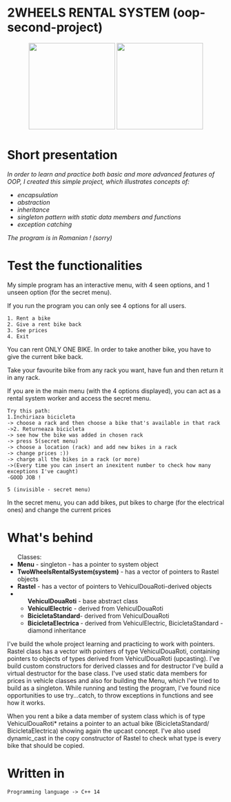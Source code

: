 # 2WHEELS RENTAL SYSTEM (oop-second-project)

<p align="center"><img src="https://media1.giphy.com/media/1dQ8t83MTSq2q9PkH0/source.gif" width="200" height="200" /> 
    <img src="https://c.tenor.com/C5TeczshWB0AAAAC/maria-tran-bike.gif" width="200" height="200" />
</p>

# **Short presentation**
<i>
In order to learn and practice both basic and more advanced features of OOP, I created this simple project, which illustrates concepts of: <br>
  <ul>
    <li>encapsulation</li>
    <li>abstraction </li>
    <li>inheritance </li>
    <li>singleton pattern with static data members and functions </li>
    <li>exception catching </li>

  </ul>
The program is in Romanian ! (sorry)
</i>

# **Test the functionalities**
<p>My simple program has an interactive menu, with 4 seen options, and 1 unseen option (for the secret menu).</p>
<p>If you run the program you can only see 4 options for all users.</p>

```
1. Rent a bike
2. Give a rent bike back
3. See prices 
4. Exit
```

<p>You can rent ONLY ONE BIKE. In order to take another bike, you have to give the current bike back.</p>

<p>Take your favourite bike from any rack you want, have fun and then return it in any rack.</p>
<p>If you are in the main menu (with the 4 options displayed), you can act as a rental system worker and access the secret menu.</p>

```
Try this path:
1.Inchiriaza bicicleta 
-> choose a rack and then choose a bike that's available in that rack
->2. Returneaza bicicleta
-> see how the bike was added in chosen rack
-> press 5(secret menu)
-> choose a location (rack) and add new bikes in a rack 
-> change prices :))
-> charge all the bikes in a rack (or more)
->(Every time you can insert an inexitent number to check how many exceptions I've caught) 
-GOOD JOB !

``` 

```
5 (invisible - secret menu)
```
<p>In the secret menu, you can add bikes, put bikes to charge (for the electrical ones) and change the current prices</p>


# **What's behind**

<ul> Classes:
<li><b>Menu</b> - singleton - has a pointer to system object</li>
<li><b>TwoWheelsRentalSystem(system)</b> - has a vector of pointers to Rastel objects</li>
<li><b>Rastel</b> - has a vector of pointers to VehiculDouaRoti-derived objects </li>
<li>
<ul><b>VehiculDouaRoti</b> - base abstract class
<li><b>VehiculElectric</b> - derived from VehiculDouaRoti</li>
<li><b>BicicletaStandard</b>- derived from VehiculDouaRoti</li>
<li><b>BicicletaElectrica </b>- derived from VehiculElectric, BicicletaStandard - diamond inheritance</li>
</ul>
</li>
</ul>
<p>I've build the whole project learning and practicing to work with pointers. 
Rastel class has a vector with pointers of type VehiculDouaRoti, containing pointers to objects of types derived from VehiculDouaRoti (upcasting).
I've build custom constructors for derived classes and for destructor I've build a virtual destructor for the base class.
I've used static data members for prices in vehicle classes and also for building the Menu, which I've tried to build as a singleton. 
While running  and testing the program, I've found nice opportunities to use try...catch, to throw exceptions in functions and see  how it works.
</p>

<p>When you rent a bike a data member of system class which is of type VehiculDouaRoti*
retains a pointer to an actual bike (BicicletaStandard/ BicicletaElectrica) showing again the upcast concept.
I've also used dynamic_cast in the copy constructor of Rastel to check what type is every bike that should be copied.</p>


# **Written in**
```
Programming language -> C++ 14 
```
